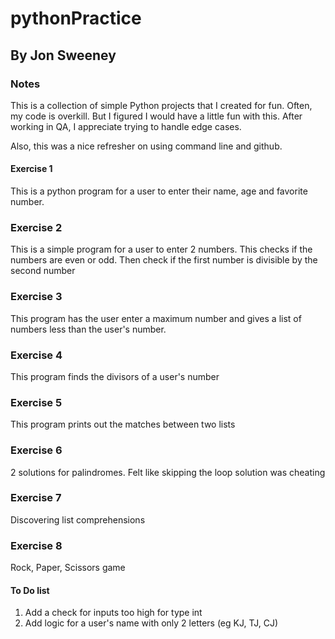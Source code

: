 # pythonPractice

## By Jon Sweeney

### Notes

This is a collection of simple Python projects that I created for fun.  Often, my code
is overkill.  But I figured I would have a little fun with this.  After working in QA, I
appreciate trying to handle edge cases.

Also, this was a nice refresher on using command line and github.  

#### Exercise 1
This is a python program for a user to enter their name, age and favorite number.

### Exercise 2
This is a simple program for a user to enter 2 numbers.  This checks if the numbers
are even or odd.  Then check if the first number is divisible by the second number

### Exercise 3
This program has the user enter a maximum number and gives a list of numbers less than
the user's number.

### Exercise 4
This program finds the divisors of a user's number

### Exercise 5
This program prints out the matches between two lists

### Exercise 6
2 solutions for palindromes.  Felt like skipping the loop solution was cheating

### Exercise 7
Discovering list comprehensions

### Exercise 8
Rock, Paper, Scissors game

#### To Do list
1. Add a check for inputs too high for type int
2. Add logic for a user's name with only 2 letters (eg KJ, TJ, CJ)
